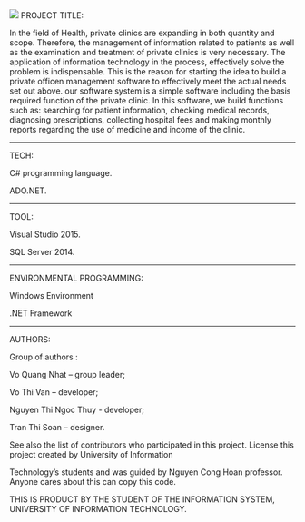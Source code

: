 <!DOCTYPE html>
<html>
<body>
    <img src="https://www.uit.edu.vn/sites/vi/files/images/Logos/Logo_UIT_Web.png">
   
</body>
</ht
PRIVATE CLINIC MANAGEMENT SOFTWARE. 
___________________________________________________________________

PROJECT TITLE: 

In the field of Health, private clinics are expanding in both quantity and scope.
Therefore, the management of information related to patients as well as the examination and treatment of private clinics is very
necessary. The application of information technology in the process, effectively solve the problem is indispensable. This is the reason
for starting the idea to build a private officen management software to effectively meet the actual needs set out above. our software
system is a simple software including the basis required function of the private clinic. In this software, we build functions such as:
searching for patient information, checking medical records, diagnosing prescriptions, collecting hospital fees and making monthly
reports regarding the use of medicine and income of the clinic.
_______________________________________

TECH:

C# programming language.

ADO.NET.
_____________________________

TOOL:

Visual Studio 2015.

SQL Server 2014.
________________________________

ENVIRONMENTAL PROGRAMMING:

Windows Environment

.NET Framework
____________________________________________

AUTHORS:

Group of authors :

Vo Quang Nhat – group leader;

Vo Thi Van – developer; 

Nguyen Thi Ngoc Thuy - developer;

Tran Thi Soan – designer.


See also the list of contributors who participated in this project. License this project created by University of Information 

Technology’s students and was guided by Nguyen Cong Hoan professor. Anyone cares about this can copy this code.



THIS IS PRODUCT BY THE STUDENT OF THE INFORMATION SYSTEM, UNIVERSITY OF INFORMATION TECHNOLOGY.

